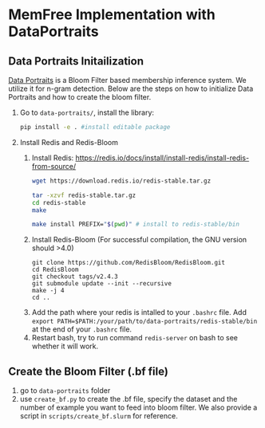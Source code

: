 # MemFree Implementation with DataPortraits

## Data Portraits Initailization

[Data Portraits](https://github.com/ruyimarone/data-portraits) is a Bloom Filter based membership inference system. We utilize it for n-gram detection. Below are the steps on how to initialize Data Portraits and how to create the bloom filter. 
1. Go to ``data-portraits/``, install the library:
    ```sh
    pip install -e . #install editable package
    ```

2. Install Redis and Redis-Bloom
   1. Install Redis: https://redis.io/docs/install/install-redis/install-redis-from-source/
        ```sh
        wget https://download.redis.io/redis-stable.tar.gz

        tar -xzvf redis-stable.tar.gz
        cd redis-stable
        make
        ```
        ```sh
        make install PREFIX="$(pwd)" # install to redis-stable/bin
        ```
   2. Install Redis-Bloom (For successful compilation, the GNU version should >4.0)
        ```
        git clone https://github.com/RedisBloom/RedisBloom.git
        cd RedisBloom
        git checkout tags/v2.4.3 
        git submodule update --init --recursive
        make -j 4
        cd ..
        ```
   3. Add the path where your redis is intalled to your ``.bashrc`` file. Add ``export PATH=$PATH:/your/path/to/data-portraits/redis-stable/bin`` at the end of your ``.bashrc`` file.
   4. Restart bash, try to run command ```redis-server``` on bash to see whether it will work.
## Create the Bloom Filter (.bf file)
   1. go to ``data-portraits`` folder
   2. use ``create_bf.py`` to create the .bf file, specify the dataset and the number of example you want to feed into bloom filter. We also provide a script in ``scripts/create_bf.slurm`` for reference.
